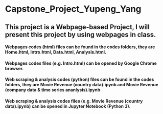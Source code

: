# Capstone_Project_Yupeng_Yang
<h2> This project is a Webpage-based Project, I will present this project by using webpages in class.</h2>

<h4> Webpages codes (html) files can be found in the codes folders, they are Home.html, Intro.html, Data.html, Analysis.html.</h4>
<h4> Webpages codes files (e.g. Intro.html) can be opened by Google Chrome browser.</h4>

<h4> Web scraping & analysis codes (python) files can be found in the codes folders, they are Movie Revenue (country data).ipynb and Movie Revenue (company data & time series ananlysis).ipynb</h4>
<h4> Web scraping & analysis codes files (e.g. Movie Revenue (country data).ipynb) can be opened in Jupyter Notebook (Python 3).</h4>
